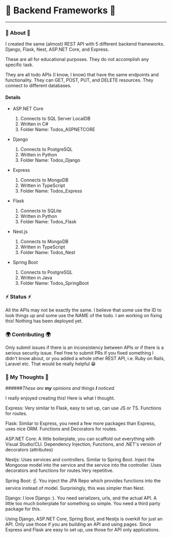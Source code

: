 # 🚩 Backend Frameworks 🚩

---

### 🚀 About 🚀

I created the same (almost) REST API with 5 different backend frameworks. Django, Flask, Nest, ASP.NET Core, and Express. <br>

These are all for educational purposes. They do not accomplish any specific task. <br>

They are all todo APIs (I know, I know) that have the same endpoints and functionality. They can GET, POST, PUT, and DELETE resources.
They connect to different databases.

#### Details

-   ASP.NET Core

    1. Connects to SQL Server LocalDB
    2. Written in C#
    3. Folder Name: Todos_ASPNETCORE

-   Django

    1. Connects to PostgreSQL
    2. Written in Python
    3. Folder Name: Todos_Django

-   Express

    1. Connects to MongoDB
    2. Written in TypeScript
    3. Folder Name: Todos_Express

-   Flask

    1. Connects to SQLite
    2. Written in Python
    3. Folder Name: Todos_Flask

-   Nest.js

    1. Connects to MongoDB
    2. Written in TypeScript
    3. Folder Name: Todos_Nest

- Spring Boot

    1. Connects to PostgreSQL
    2. Written in Java
    3. Folder Name: Todos_SpringBoot

### ⚡ Status ⚡

All the APIs may not be exactly the same. I believe that some use the ID to look things up and some use the NAME of the todo. I am working on fixing this!
Nothing has been deployed yet.

### 🌍 Contributing 🌍

Only submit issues if there is an inconsistency between APIs or if there is a serious security issue.
Feel free to submit PRs if you fixed something I didn't know about, or you added a whole other REST API, i.e. Ruby on Rails, Laravel etc. 
That would be really helpful 😁

### 💭 My Thoughts 💭 
######_These are **my** opinions and things **I** noticed._

I really enjoyed creating this! Here is what I thought. 

Express: Very similar to Flask, easy to set up, can use JS or TS. Functions for routes.

Flask: Similar to Express, you need a few more packages than Express, uses nice ORM. Functions and Decorators for routes.

ASP.NET Core: A little boilerplate, you can scaffold out everything with Visual Studio/CLI. Dependency Injection, Functions, and .NET's version of decorators (attributes)

Nestjs: Uses services and controllers. Similar to Spring Boot. Inject the Mongoose model into the service and the service into the controller. Uses decorators and functions for routes.Very repetitive.

Spring Boot: ☝️. You inject the JPA Repo which provides functions into the service instead of model. Surprisingly, this was simpler than Nest. 

Django: I love Django :). You need serializers, urls, and the actual API. A little too much boilerplate for something so simple. You need a third party package for this.

Using Django, ASP.NET Core, Spring Boot, and Nestjs is overkill for just an API. Only use those if you are building an API and using pages.
Since Express and Flask are easy to set up, use those for API only applications.
